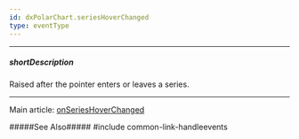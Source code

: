 ```yaml
---
id: dxPolarChart.seriesHoverChanged
type: eventType
---
```

---
##### shortDescription
Raised after the pointer enters or leaves a series.

---
Main article: [onSeriesHoverChanged](/api-reference/10%20UI%20Components/dxPolarChart/1%20Configuration/onSeriesHoverChanged.md '/Documentation/ApiReference/UI_Components/dxPolarChart/Configuration/#onSeriesHoverChanged')

#####See Also#####
#include common-link-handleevents